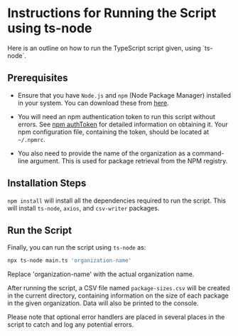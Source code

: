 # Instructions for Running the Script using ts-node

Here is an outline on how to run the TypeScript script given, using \`ts-node\`.

## Prerequisites

- Ensure that you have `Node.js` and `npm` (Node Package Manager) installed in your system. You can download these from [here](https://nodejs.org/en/download/).

- You will need an npm authentication token to run this script without errors. See [npm authToken](https://docs.npmjs.com/creating-and-viewing-authentication-tokens) for detailed information on obtaining it. Your npm configuration file, containing the token, should be located at `~/.npmrc`.

- You also need to provide the name of the organization as a command-line argument. This is used for package retrieval from the NPM registry.

## Installation Steps

`npm install` will install all the dependencies required to run the script. This will install `ts-node`, `axios`, and `csv-writer` packages.

## Run the Script

Finally, you can run the script using `ts-node` as:
```bash
npx ts-node main.ts 'organization-name'
```
Replace 'organization-name' with the actual organization name.

After running the script, a CSV file named `package-sizes.csv` will be created in the current directory, containing information on the size of each package in the given organization. Data will also be printed to the console.

Please note that optional error handlers are placed in several places in the script to catch and log any potential errors.
